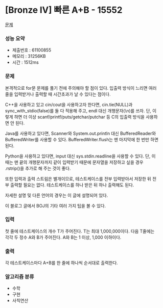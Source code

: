# [Bronze IV] 빠른 A+B - 15552
<a href="https://www.acmicpc.net/problem/15552">문제</a>

### 성능 요약
- 제출번호 : 61100855 <br>
- 메모리 : 31256KB <br>
- 시간 : 1512ms

### 문제
본격적으로 for문 문제를 풀기 전에 주의해야 할 점이 있다. 입출력 방식이 느리면 여러 줄을 입력받거나 출력할 때 시간초과가 날 수 있다는 점이다.

C++을 사용하고 있고 cin/cout을 사용하고자 한다면, cin.tie(NULL)과 sync_with_stdio(false)를 둘 다 적용해 주고, endl 대신 개행문자(\n)를 쓰자. 단, 이렇게 하면 더 이상 scanf/printf/puts/getchar/putchar 등 C의 입출력 방식을 사용하면 안 된다.

Java를 사용하고 있다면, Scanner와 System.out.println 대신 BufferedReader와 BufferedWriter를 사용할 수 있다. BufferedWriter.flush는 맨 마지막에 한 번만 하면 된다.

Python을 사용하고 있다면, input 대신 sys.stdin.readline을 사용할 수 있다. 단, 이때는 맨 끝의 개행문자까지 같이 입력받기 때문에 문자열을 저장하고 싶을 경우 .rstrip()을 추가로 해 주는 것이 좋다.

또한 입력과 출력 스트림은 별개이므로, 테스트케이스를 전부 입력받아서 저장한 뒤 전부 출력할 필요는 없다. 테스트케이스를 하나 받은 뒤 하나 출력해도 된다.

자세한 설명 및 다른 언어의 경우는 이 글에 설명되어 있다.

이 블로그 글에서 BOJ의 기타 여러 가지 팁을 볼 수 있다.

### 입력
첫 줄에 테스트케이스의 개수 T가 주어진다. T는 최대 1,000,000이다. 다음 T줄에는 각각 두 정수 A와 B가 주어진다. A와 B는 1 이상, 1,000 이하이다.

### 출력
각 테스트케이스마다 A+B를 한 줄에 하나씩 순서대로 출력한다.

### 알고리즘 분류
- 수학
- 구현
- 사칙연산
